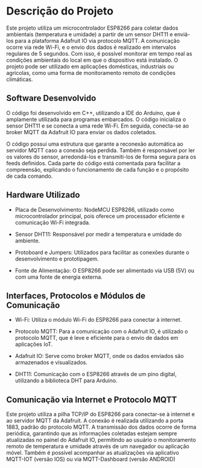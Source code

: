 # Descrição do Projeto

Este projeto utiliza um microcontrolador ESP8266 para coletar dados ambientais (temperatura e umidade) a partir de um sensor DHT11 e enviá-los para a plataforma Adafruit IO via protocolo MQTT. A comunicação ocorre via rede Wi-Fi, e o envio dos dados é realizado em intervalos regulares de 5 segundos. Com isso, é possível monitorar em tempo real as condições ambientais do local em que o dispositivo está instalado. O projeto pode ser utilizado em aplicações domésticas, industriais ou agrícolas, como uma forma de monitoramento remoto de condições climáticas.

## Software Desenvolvido

O código foi desenvolvido em C++, utilizando a IDE do Arduino, que é amplamente utilizada para programas embarcados. O código inicializa o sensor DHT11 e se conecta a uma rede Wi-Fi. Em seguida, conecta-se ao broker MQTT da Adafruit IO para enviar os dados coletados.

O código possui uma estrutura que garante a reconexão automática ao servidor MQTT caso a conexão seja perdida. Também é responsável por ler os valores do sensor, arredondá-los e transmiti-los de forma segura para os feeds definidos. Cada parte do código está comentada para facilitar a compreensão, explicando o funcionamento de cada função e o propósito de cada comando.

## Hardware Utilizado

- Placa de Desenvolvimento: NodeMCU ESP8266, utilizado como microcontrolador principal, pois oferece um processador eficiente e comunicação Wi-Fi integrada.

- Sensor DHT11: Responsável por medir a temperatura e umidade do ambiente.

- Protoboard e Jumpers: Utilizados para facilitar as conexões durante o desenvolvimento e prototipagem.

- Fonte de Alimentação: O ESP8266 pode ser alimentado via USB (5V) ou com uma fonte de energia externa.


## Interfaces, Protocolos e Módulos de Comunicação

- Wi-Fi: Utiliza o módulo Wi-Fi do ESP8266 para conectar à internet.

- Protocolo MQTT: Para a comunicação com o Adafruit IO, é utilizado o protocolo MQTT, que é leve e eficiente para o envio de dados em aplicações IoT.

- Adafruit IO: Serve como broker MQTT, onde os dados enviados são armazenados e visualizados.

- DHT11: Comunicação com o ESP8266 através de um pino digital, utilizando a biblioteca DHT para Arduino.

## Comunicação via Internet e Protocolo MQTT

Este projeto utiliza a pilha TCP/IP do ESP8266 para conectar-se à internet e ao servidor MQTT da Adafruit. A conexão é realizada utilizando a porta 1883, padrão do protocolo MQTT. A transmissão dos dados ocorre de forma periódica, garantindo que as informações coletadas estejam sempre atualizadas no painel do Adafruit IO, permitindo ao usuário o monitoramento remoto de temperatura e umidade através de um navegador ou aplicação móvel. Também é possível acompanhar as atualizações via aplicativo MQTT-IOT (versão IOS) ou via MQTT-Dashboard (versão ANDROID)



